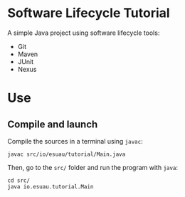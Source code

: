# Software Lifecycle Tutorial

A simple Java project using software lifecycle tools:

* Git
* Maven
* JUnit
* Nexus

# Use 
## Compile and launch

Compile the sources in a terminal using `javac`:

```
javac src/io/esuau/tutorial/Main.java 
```

Then, go to the `src/` folder and run the program with `java`:

```
cd src/
java io.esuau.tutorial.Main
```